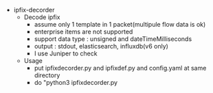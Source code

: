 - ipfix-decorder
  - Decode ipfix
    - assume only 1 template in 1 packet(multipule flow data is ok)
    - enterprise items are not supported
    - support data type : unsigned and dateTimeMilliseconds
    - output  : stdout, elasticsearch, influxdb(v6 only)
    - I use Juniper to check
  - Usage
    - put ipfixdecorder.py and ipfixdef.py and config.yaml at same directory
    - do "python3 ipfixdecorder.py


